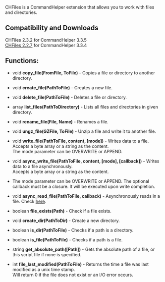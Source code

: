 CHFiles is a CommandHelper extension that allows you to work with files and directories.

## Compatibility and Downloads

CHFiles 2.3.2 for CommandHelper 3.3.5  
[CHFiles 2.2.7](https://github.com/PseudoKnight/CHFiles/releases/tag/v2.2.7) for CommandHelper 3.3.4

## Functions:

* void **copy_file(FromFile, ToFile)** - Copies a file or directory to another directory.

* void **create_file(PathToFile)** - Creates a new file.

* void **delete_file(PathToFile)** - Deletes a file or directory.

* array **list_files(PathToDirectory)** - Lists all files and directories in given directory.

* void **rename_file(File, Name)** - Renames a file.

* void **ungz_file(GZFile, ToFile)** - Unzip a file and write it to another file.

* void **write_file(PathToFile, content, [mode])** - Writes data to a file.  
  Accepts a byte array or a string as the content.  
  The mode parameter can be OVERWRITE or APPEND.

* void **async_write_file(PathToFile, content, [mode], [callback])** - Writes data to a file asynchronously.  
  Accepts a byte array or a string as the content.  
* The mode parameter can be OVERWRITE or APPEND. The optional callback must be a closure. It will be executed upon write completion.

* void **async_read_file(PathToFile, callback)** - Asynchronously reads in a file.
  Check [here](https://methodscript.com/docs/3.3.3/API/functions/async_read).

* boolean **file_exists(Path)** - Check if a file exists.

* void **create_dir(PathToDir)** - Create a new directory.

* boolean **is_dir(PathToFile)** - Checks if a path is a directory.

* boolean **is_file(PathToFile)** - Checks if a path is a file.

* string **get_absolute_path([Path])** - Gets the absolute path of a file, or this script file if none is specified.

* int **file_last_modified(PathToFile)** - Returns the time a file was last modified as a unix time stamp.  
  Will return 0 if the file does not exist or an I/O error occurs.
